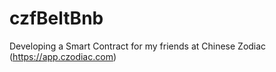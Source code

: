# czfBeltBnb
Developing a Smart Contract for my friends at Chinese Zodiac (https://app.czodiac.com)
